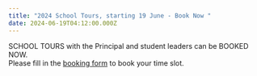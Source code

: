 ```yaml
---
title: "2024 School Tours, starting 19 June - Book Now "
date: 2024-06-19T04:12:00.000Z
---
```

SCHOOL TOURS with the Principal and student leaders can be BOOKED NOW.  
Please fill in the [booking form](https://forms.gle/12W5Pbj3fpJL6E8B9) to book your time slot.
